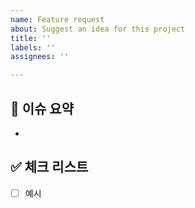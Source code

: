 ```yaml
---
name: Feature request
about: Suggest an idea for this project
title: ''
labels: ''
assignees: ''

---
```


## 💭 이슈 요약

<!-- 이유에 대해 설명해주세요. -->
- 

## ✅ 체크 리스트

<!-- 해야 할 일을 적어주세요. -->

- [ ] 예시
